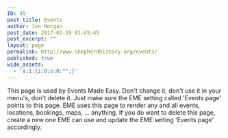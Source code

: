 ```yaml
---
ID: 45
post_title: Events
author: Jon Morgan
post_date: 2017-01-19 01:45:45
post_excerpt: ""
layout: page
permalink: http://www.shepherdhistory.org/events/
published: true
wide_assets:
  - 'a:1:{i:0;s:0:"";}'
---
```

This page is used by Events Made Easy. Don't change it, don't use it in your menu's, don't delete it. Just make sure the EME setting called 'Events page' points to this page. EME uses this page to render any and all events, locations, bookings, maps, ... anything. If you do want to delete this page, create a new one EME can use and update the EME setting 'Events page' accordingly.